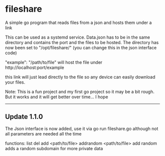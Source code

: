 # fileshare
A simple go program that reads files from a json and hosts them under a link

This can be used as a systemd service. Data.json has to be in the same directory and contains the port and the files to be hosted.
The directory has now been set to "/opt/fileshare/" (you can change this in the json interface code)

"example": "/path/to/file"
will host the file under http://localhost:port/example

this link will just lead directly to the file so any device can easily download your files.

Note: This is a fun project and my first go project so it may be a bit rough. But it works and it will get better over time... I hope
***
## Update 1.1.0

The Json interface is now added, use it via
go run fileshare.go <functionality> <subdomain> <filepath> although not all parameters are needed all the time

functions:
list
del <subdomain>
add <subdomain> <path/to/file>
addrandom <path/to/file>
  add random adds a random subdomain for more private data
